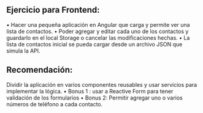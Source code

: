 ## Ejercicio para Frontend:
•	 Hacer una pequeña aplicación en Angular que carga y permite ver una lista de contactos.
•	 Poder agregar y editar cada uno de los contactos y guardarlo en el local Storage o cancelar las modificaciones hechas.
•	 La lista de contactos inicial se pueda cargar desde un archivo JSON que simula la API.

## Recomendación:
Dividir la aplicación en varios componentes reusables y usar servicios para implementar la lógica.
•	 Bonus 1 : usar a Reactive Form para tener validación de los formularios
•	 Bonus 2: Permitir agregar uno o varios números de teléfono a cada contacto.
